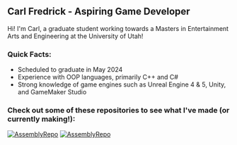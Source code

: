 ## Carl Fredrick - Aspiring Game Developer
Hi! I'm Carl, a graduate student working towards a Masters in Entertainment Arts and Engineering at the University of Utah!

### Quick Facts:
- Scheduled to graduate in May 2024
- Experience with OOP languages, primarily C++ and C#
- Strong knowledge of game engines such as Unreal Engine 4 & 5, Unity, and GameMaker Studio

### Check out some of these repositories to see what I've made (or currently making!):
[![AssemblyRepo](https://github-readme-stats.vercel.app/api/pin/?username=Fredrick117&repo=Assembly_Unity)](https://github.com/Fredrick117/Assembly_Unity)
[![AssemblyRepo](https://github-readme-stats.vercel.app/api/pin/?username=Fredrick117&repo=Sandworm)](https://github.com/Fredrick117/Sandworm)

